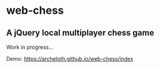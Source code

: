 # web-chess

## A jQuery local multiplayer chess game

Work in progress...

Demo: https://archeloth.github.io/web-chess/index
